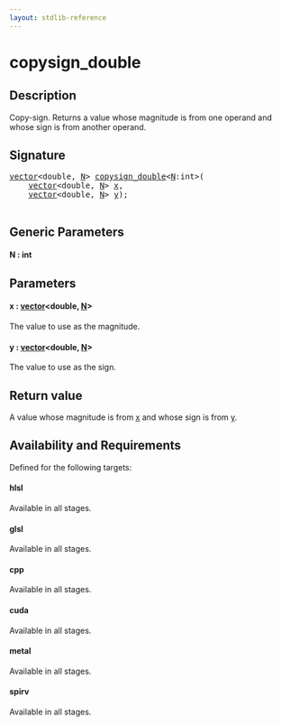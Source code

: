 ```yaml
---
layout: stdlib-reference
---
```


# copysign\_double

## Description

Copy-sign. Returns a value whose magnitude is from one operand and whose sign is from another operand.



## Signature 

<pre>
<a href="../types/vector/index" class="code_type">vector</a>&lt;<span class="code_keyword">double</span>, <a href="copysign_double#decl-N" class="code_var">N</a>&gt; <a href="copysign_double">copysign_double</a>&lt;<a href="copysign_double#decl-N" class="code_var">N</a>:<span class="code_keyword">int</span>&gt;(
    <a href="../types/vector/index" class="code_type">vector</a>&lt;<span class="code_keyword">double</span>, <a href="copysign_double#decl-N" class="code_var">N</a>&gt; <a href="copysign_double#decl-x" class="code_param">x</a>,
    <a href="../types/vector/index" class="code_type">vector</a>&lt;<span class="code_keyword">double</span>, <a href="copysign_double#decl-N" class="code_var">N</a>&gt; <a href="copysign_double#decl-y" class="code_param">y</a>);

</pre>

## Generic Parameters

####  <a id="decl-N"></a>N  : int

## Parameters

####  <a id="decl-x"></a>x  : [vector](../types/vector/index)\<double, [N](../types/vector/index#decl-N)\>
The value to use as the magnitude.

####  <a id="decl-y"></a>y  : [vector](../types/vector/index)\<double, [N](../types/vector/index#decl-N)\>
The value to use as the sign.


## Return value
A value whose magnitude is from <span class='code'><a href="copysign_double#decl-x" class="code_param">x</a></span> and whose sign is from <span class='code'><a href="copysign_double#decl-y" class="code_param">y</a></span>.


## Availability and Requirements

Defined for the following targets:

#### hlsl
Available in all stages.

#### glsl
Available in all stages.

#### cpp
Available in all stages.

#### cuda
Available in all stages.

#### metal
Available in all stages.

#### spirv
Available in all stages.



